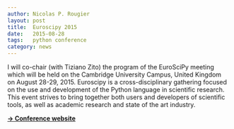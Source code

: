 ```yaml
---
author: Nicolas P. Rougier
layout: post
title:  Euroscipy 2015
date:   2015-08-28
tags:   python conference
category: news
---
```


I will co-chair (with Tiziano Zito) the program of the EuroSciPy meeting which
will be held on the Cambridge University Campus, United Kingdom on August
28-29, 2015. Euroscipy is a cross-disciplinary gathering focused on the use and
development of the Python language in scientific research. This event strives
to bring together both users and developers of scientific tools, as well as
academic research and state of the art industry.

[**→ Conference website**](https://www.euroscipy.org/2015/)
